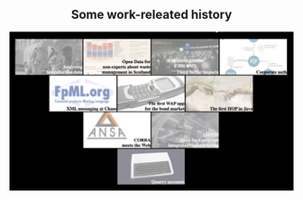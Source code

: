 <h2 style="text-align: center;">Some work-releated history</h2>
<a href="todo"><img src="some-work-related-history.png"/></a>